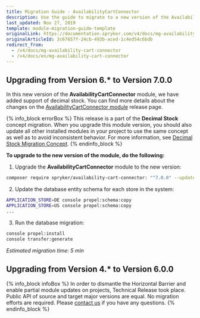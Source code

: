 ```yaml
---
title: Migration Guide - AvailabilityCartConnector
description: Use the guide to migrate to a new version of the AvailabilityCartConnector module.
last_updated: Nov 27, 2019
template: module-migration-guide-template
originalLink: https://documentation.spryker.com/v4/docs/mg-availability-cart-connector
originalArticleId: 3c67657f-24cb-493b-aced-1c4ed54c6bdb
redirect_from:
  - /v4/docs/mg-availability-cart-connector
  - /v4/docs/en/mg-availability-cart-connector
---
```


## Upgrading from Version 6.* to Version 7.0.0

In this new version of the **AvailabilityCartConnector** module, we have added support of decimal stock. You can find more details about the changes on the [AvailabilityCartConnector module](https://github.com/spryker/availability-cart-connector/releases) release page.

{% info_block errorBox %}
This release is a part of the **Decimal Stock** concept migration. When you upgrade this module version, you should also update all other installed modules in your project to use the same concept as well as to avoid inconsistent behavior. For more information, see [Decimal Stock Migration Concept](/docs/scos/dev/migration-concepts/decimal-stock-migration-concept.html).
{% endinfo_block %}

**To upgrade to the new version of the module, do the following:**

1. Upgrade the **AvailabilityCartConnector** module to the new version:

```bash
composer require spryker/availability-cart-connector: "^7.0.0" --update-with-dependencies
```
2. Update the database entity schema for each store in the system:

```bash
APPLICATION_STORE=DE console propel:schema:copy
APPLICATION_STORE=US console propel:schema:copy
...
```
3. Run the database migration:

```bash
console propel:install
console transfer:generate
```

*Estimated migration time: 5 min*

## Upgrading from Version 4.* to Version 6.0.0
{% info_block infoBox %}
In order to dismantle the Horizontal Barrier and enable partial module updates on projects, Technical Release took place. Public API of source and target major versions are equal. No migration efforts are required. Please [contact us](https://spryker.com/en/support/) if you have any questions.
{% endinfo_block %}

<!--*Last review date: May 30, 2019*-->
